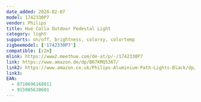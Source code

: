 ```yaml
---
date_added: 2020-02-07
model: 1742330P7
vendor: Philips
title: Hue Calla Outdoor Pedestal Light
category: light
supports: on/off, brightness, colorxy, colortemp
zigbeemodel: ['1742330P7']
compatible: [z2m]
mlink: https://www2.meethue.com/de-at/p/-/1742330P7
link: https://www.amazon.de/dp/B07KMQ536T/
link2: https://www.amazon.co.uk/Philips-Aluminium-Path-Lights-Black/dp/B07KMQ536T/
link3: 
EAN: 
  - 8718696168011
  - 915005630601
---
```


